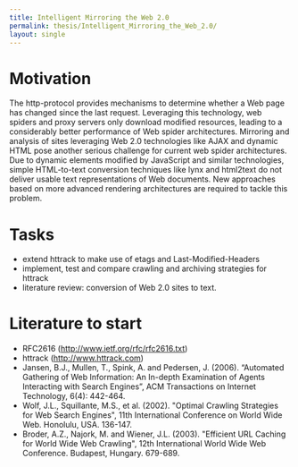 ```yaml
---
title: Intelligent Mirroring the Web 2.0
permalink: thesis/Intelligent_Mirroring_the_Web_2.0/
layout: single
---
```


Motivation
==========

The http-protocol provides mechanisms to determine whether a Web page
has changed since the last request. Leveraging this technology, web
spiders and proxy servers only download modified resources, leading to a
considerably better performance of Web spider architectures. Mirroring
and analysis of sites leveraging Web 2.0 technologies like AJAX and
dynamic HTML pose another serious challenge for current web spider
architectures. Due to dynamic elements modified by JavaScript and
similar technologies, simple HTML-to-text conversion techniques like
lynx and html2text do not deliver usable text representations of Web
documents. New approaches based on more advanced rendering architectures
are required to tackle this problem.

Tasks
=====

-   extend httrack to make use of etags and Last-Modified-Headers
-   implement, test and compare crawling and archiving strategies for
    httrack
-   literature review: conversion of Web 2.0 sites to text.

Literature to start
===================

-   RFC2616 (http://www.ietf.org/rfc/rfc2616.txt)
-   httrack (http://www.httrack.com)
-   Jansen, B.J., Mullen, T., Spink, A. and Pedersen, J. (2006).
    “Automated Gathering of Web Information: An In-depth Examination of
    Agents Interacting with Search Engines”, ACM Transactions on
    Internet Technology, 6(4): 442-464.
-   Wolf, J.L., Squillante, M.S., et al. (2002). "Optimal Crawling
    Strategies for Web Search Engines", 11th International Conference on
    World Wide Web. Honolulu, USA. 136-147.
-   Broder, A.Z., Najork, M. and Wiener, J.L. (2003). "Efficient URL
    Caching for World Wide Web Crawling", 12th International World Wide
    Web Conference. Budapest, Hungary. 679-689.

